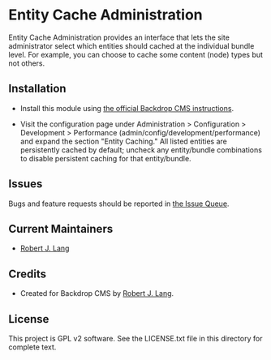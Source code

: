 Entity Cache Administration
======================

Entity Cache Administration provides an interface that lets the site
administrator select which entities should cached at the individual bundle
level. For example, you can choose to cache some content (node) types but not
others.

Installation
------------

- Install this module using [the official Backdrop CMS instructions](https://backdropcms.org/guide/modules).

- Visit the configuration page under Administration > Configuration >
  Development > Performance (admin/config/development/performance) and expand
  the section "Entity Caching." All listed entities are persistently cached by
  default; uncheck any entity/bundle combinations to disable persistent caching
  for that entity/bundle.

Issues
------

Bugs and feature requests should be reported in [the Issue Queue](https://github.com/backdrop-contrib/entity_cache_admin/issues).

Current Maintainers
-------------------

- [Robert J. Lang](https://github.com/bugfolder)

Credits
-------

- Created for Backdrop CMS by [Robert J. Lang](https://github.com/bugfolder).

License
-------

This project is GPL v2 software.
See the LICENSE.txt file in this directory for complete text.


